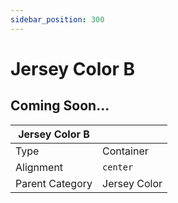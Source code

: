 ```yaml
---
sidebar_position: 300
---
```

    
# Jersey Color B

## Coming Soon...

|     Jersey Color B  ||
| -------- | ------- |
| Type  |  Container | Visibility | Image | Text  |
| Alignment |  `center`     |
| Parent Category    | Jersey Color    |
